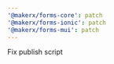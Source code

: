 ```yaml
---
'@makerx/forms-core': patch
'@makerx/forms-ionic': patch
'@makerx/forms-mui': patch
---
```


Fix publish script
